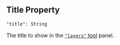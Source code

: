 ## Title Property
`"title": String`

The title to show in the [`"layers"` tool](../tools/layers) panel.
